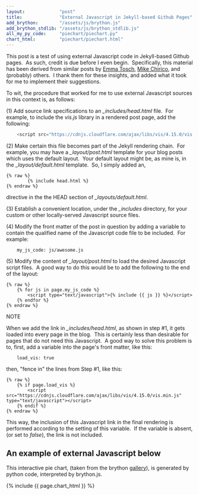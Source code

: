 ```yaml
---
layout:             "post"
title:              "External Javascript in Jekyll-based Github Pages"
add_brython:        "/assets/js/brython.js"
add_brython_stdlib: "/assets/js/brython_stdlib.js"
all_my_py_code:     "piechart/piechart.py"
chart_html:         "piechart/piechart.html"
---
```


This post is a test of using external Javascript code in Jekyll-based Github pages.&nbsp;  As such, credit is due before I even begin.&nbsp; 
Specifically, this material has been derived from similar posts by [Emma Tosch](http://blog.emmatosch.com/2016/03/09/using-custom-javascript-in-jekyll-blogs.html), [Mike Chirico](https://mchirico.github.io/javascript/2016/12/22/JavascriptNetwork.html), and (probably) others.&nbsp;
I thank them for these insights, and added what it took for me to implement their suggestions.

To wit, the procedure that worked for me to use external Javascript sources in this context is, as follows:

(1) Add source link specifications to an *_includes/head.html* file.&nbsp; For example, to include the *vis.js* library in a rendered post page, add the following:

```javascript
    <script src="https://cdnjs.cloudflare.com/ajax/libs/vis/4.15.0/vis.min.js" type="text/javascript"></script>
```

(2) Make certain this file becomes part of the Jekyll rendering chain.&nbsp; For example, you may have a *_layout/post.html* template for your blog posts which uses 
the default layout.&nbsp; Your default layout might be, as mine is, in the *_layout/default.html* template.&nbsp; So, I simply added an,

    {% raw %}
            {% include head.html %}
    {% endraw %}

directive in the the HEAD section of *_layouts/default.html*.

(3) Establish a convenient location, under the *_includes* directory, for your custom or other locally-served Javascript source files.

(4) Modify the front matter of the post in question by adding a variable to contain the qualified name of the Javascript code file to be included.&nbsp; For example:

        my_js_code: js/awesome.js
 
(5) Modify the content of *_layout/post.html* to load the desired Javascript script files.&nbsp; A good way to do this would be to add the following to the end of the layout:

    {% raw %}
        {% for js in page.my_js_code %}
            <script type="text/javascript">{% include {{ js }} %}</script>
        {% endfor %}
    {% endraw %}

NOTE

When we add the link in *_includes/head.html*, as shown in step #1, it gets loaded into every page in the blog.&nbsp; 
This is certainly less than desirable for pages that do not need this Javascript.&nbsp; 
A good way to solve this problem is to, first, add a variable into the page's front matter, like this:

        load_vis: true

then, "fence in" the lines from Step #1, like this:

    {% raw %}
        {% if page.load_vis %}
            <script src="https://cdnjs.cloudflare.com/ajax/libs/vis/4.15.0/vis.min.js" type="text/javascript"></script>
        {% endif %}
    {% endraw %}

This way, the inclusion of this Javascript link in the final rendering is performed according to the setting of this variable.&nbsp; 
If the variable is absent, (or set to *false*), the link is not included.

## An example of external Javascript below
This interactive pie chart, (taken from the brython [gallery](https://www.brython.info/gallery/svg_pie_chart.html)), 
is generated by python code, interpreted by brython.js.

{% include {{ page.chart_html }} %}



